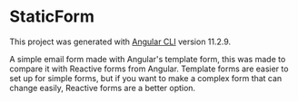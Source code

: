 # StaticForm

This project was generated with [Angular CLI](https://github.com/angular/angular-cli) version 11.2.9.

A simple email form made with Angular's template form, this was made to compare it with Reactive forms from Angular.
Template forms are easier to set up for simple forms, but if you want to make a complex form that can change easily,
Reactive forms are a better option.
